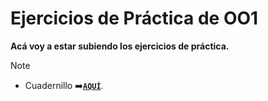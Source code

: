 # Ejercicios de Práctica de OO1

**Acá voy a estar subiendo los ejercicios de práctica.**


>[!NOTE]
>
>* Cuadernillo ➡️[<code>**AQUÍ**</code>](https://docs.google.com/document/d/1iZuN1g6cE1Y800zuZ6NTB41hpntpM2xrzednuXJNS0o/edit?tab=t.0).
